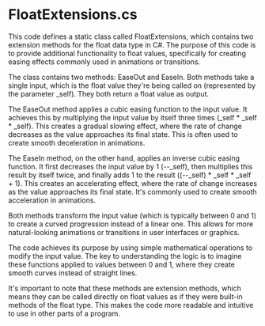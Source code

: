 # FloatExtensions.cs

This code defines a static class called FloatExtensions, which contains two extension methods for the float data type in C#. The purpose of this code is to provide additional functionality to float values, specifically for creating easing effects commonly used in animations or transitions.

The class contains two methods: EaseOut and EaseIn. Both methods take a single input, which is the float value they're being called on (represented by the parameter _self). They both return a float value as output.

The EaseOut method applies a cubic easing function to the input value. It achieves this by multiplying the input value by itself three times (_self * _self * _self). This creates a gradual slowing effect, where the rate of change decreases as the value approaches its final state. This is often used to create smooth deceleration in animations.

The EaseIn method, on the other hand, applies an inverse cubic easing function. It first decreases the input value by 1 (--_self), then multiplies this result by itself twice, and finally adds 1 to the result ((--_self) * _self * _self + 1). This creates an accelerating effect, where the rate of change increases as the value approaches its final state. It's commonly used to create smooth acceleration in animations.

Both methods transform the input value (which is typically between 0 and 1) to create a curved progression instead of a linear one. This allows for more natural-looking animations or transitions in user interfaces or graphics.

The code achieves its purpose by using simple mathematical operations to modify the input value. The key to understanding the logic is to imagine these functions applied to values between 0 and 1, where they create smooth curves instead of straight lines.

It's important to note that these methods are extension methods, which means they can be called directly on float values as if they were built-in methods of the float type. This makes the code more readable and intuitive to use in other parts of a program.